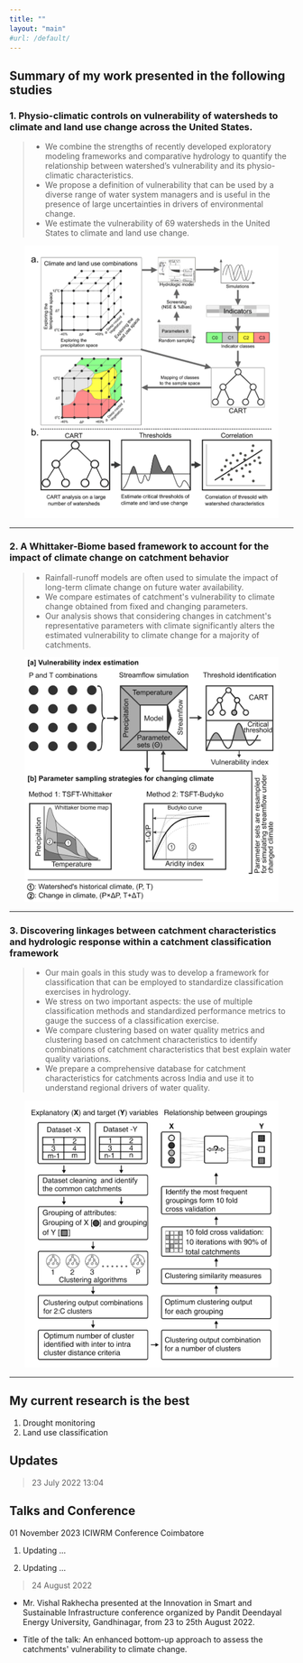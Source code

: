 ```yaml
---
title: ""
layout: "main"
#url: /default/
---
```


## Summary of my work presented in the following studies
### 1. Physio-climatic controls on vulnerability of watersheds to climate and land use change across the United States.
> - We combine the strengths of recently developed exploratory modeling frameworks and comparative hydrology to quantify the relationship between watershed’s vulnerability and its physio-climatic characteristics.
> - We propose a definition of vulnerability that can be used by a diverse range of water system managers and is useful in the presence of large uncertainties in drivers of environmental change.
> - We estimate the vulnerability of 69 watersheds in the United States to climate and land use change. 

<p align="center">
  <img src="Research01.png" width="450">
</p>

---

### 2. A Whittaker-Biome based framework to account for the impact of climate change on catchment behavior

> - Rainfall-runoff models are often used to simulate the impact of long-term climate change on future water availability.
> - We compare estimates of catchment's vulnerability to climate change obtained from fixed and changing parameters. 
> - Our analysis shows that considering changes in catchment's representative parameters with climate significantly alters the estimated vulnerability to climate change for a majority of catchments.

<p align="center">
  <img src="Research02.png" width="450">
</p>

---

### 3. Discovering linkages between catchment characteristics and hydrologic response within a catchment classification framework

> - Our main goals in this study was to develop a framework for classification that can be employed to standardize classification exercises in hydrology. 
> - We stress on two important aspects: the use of multiple classification methods and standardized performance metrics to gauge the success of a classification exercise.
> - We compare clustering based on water quality metrics and clustering based on catchment characteristics to identify combinations of catchment characteristics that best explain water quality variations. 
> - We prepare a comprehensive database for catchment characteristics for catchments across India and use it to understand regional drivers of water quality. 

<p align="center">
  <img src="Research03.png" width="450">
</p>

---




## My current research is the best 
1. Drought monitoring 
2. Land use classification 

## Updates
> 23 July 2022 13:04

## Talks and Conference
01 November 2023
ICIWRM Conference Coimbatore
1. Updating ...

2. Updating ...

> 24 August 2022

- Mr. Vishal Rakhecha presented at the Innovation in Smart and Sustainable Infrastructure conference organized by Pandit Deendayal Energy University, Gandhinagar, from 23 to 25th August 2022. 


- Title of the talk: An enhanced bottom-up approach to assess the catchments' vulnerability to climate change.
